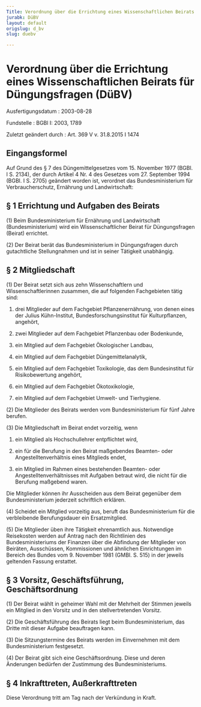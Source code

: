 ```yaml
---
Title: Verordnung über die Errichtung eines Wissenschaftlichen Beirats für Düngungsfragen
jurabk: DüBV
layout: default
origslug: d_bv
slug: duebv

---
```


# Verordnung über die Errichtung eines Wissenschaftlichen Beirats für Düngungsfragen (DüBV)

Ausfertigungsdatum
:   2003-08-28

Fundstelle
:   BGBl I: 2003, 1789

Zuletzt geändert durch
:   Art. 369 V v. 31.8.2015 I 1474


## Eingangsformel

Auf Grund des § 7 des Düngemittelgesetzes vom 15. November 1977 (BGBl.
I S. 2134), der durch Artikel 4 Nr. 4 des Gesetzes vom 27. September
1994 (BGBl. I S. 2705) geändert worden ist, verordnet das
Bundesministerium für Verbraucherschutz, Ernährung und Landwirtschaft:


## § 1 Errichtung und Aufgaben des Beirats

(1) Beim Bundesministerium für Ernährung und Landwirtschaft
(Bundesministerium) wird ein Wissenschaftlicher Beirat für
Düngungsfragen (Beirat) errichtet.

(2) Der Beirat berät das Bundesministerium in Düngungsfragen durch
gutachtliche Stellungnahmen und ist in seiner Tätigkeit unabhängig.


## § 2 Mitgliedschaft

(1) Der Beirat setzt sich aus zehn Wissenschaftlern und
Wissenschaftlerinnen zusammen, die auf folgenden Fachgebieten tätig
sind:

1.  drei Mitglieder auf dem Fachgebiet Pflanzenernährung, von denen eines
    der Julius Kühn-Institut, Bundesforschungsinstitut für Kulturpflanzen,
    angehört,


2.  zwei Mitglieder auf dem Fachgebiet Pflanzenbau oder Bodenkunde,


3.  ein Mitglied auf dem Fachgebiet Ökologischer Landbau,


4.  ein Mitglied auf dem Fachgebiet Düngemittelanalytik,


5.  ein Mitglied auf dem Fachgebiet Toxikologie, das dem Bundesinstitut
    für Risikobewertung angehört,


6.  ein Mitglied auf dem Fachgebiet Ökotoxikologie,


7.  ein Mitglied auf dem Fachgebiet Umwelt- und Tierhygiene.




(2) Die Mitglieder des Beirats werden vom Bundesministerium für fünf
Jahre berufen.

(3) Die Mitgliedschaft im Beirat endet vorzeitig, wenn

1.  ein Mitglied als Hochschullehrer entpflichtet wird,


2.  ein für die Berufung in den Beirat maßgebendes Beamten- oder
    Angestelltenverhältnis eines Mitglieds endet,


3.  ein Mitglied im Rahmen eines bestehenden Beamten- oder
    Angestelltenverhältnisses mit Aufgaben betraut wird, die nicht für die
    Berufung maßgebend waren.



Die Mitglieder können ihr Ausscheiden aus dem Beirat gegenüber dem
Bundesministerium jederzeit schriftlich erklären.

(4) Scheidet ein Mitglied vorzeitig aus, beruft das Bundesministerium
für die verbleibende Berufungsdauer ein Ersatzmitglied.

(5) Die Mitglieder üben ihre Tätigkeit ehrenamtlich aus. Notwendige
Reisekosten werden auf Antrag nach den Richtlinien des
Bundesministeriums der Finanzen über die Abfindung der Mitglieder von
Beiräten, Ausschüssen, Kommissionen und ähnlichen Einrichtungen im
Bereich des Bundes vom 9. November 1981 (GMBl. S. 515) in der jeweils
geltenden Fassung erstattet.


## § 3 Vorsitz, Geschäftsführung, Geschäftsordnung

(1) Der Beirat wählt in geheimer Wahl mit der Mehrheit der Stimmen
jeweils ein Mitglied in den Vorsitz und in den stellvertretenden
Vorsitz.

(2) Die Geschäftsführung des Beirats liegt beim Bundesministerium, das
Dritte mit dieser Aufgabe beauftragen kann.

(3) Die Sitzungstermine des Beirats werden im Einvernehmen mit dem
Bundesministerium festgesetzt.

(4) Der Beirat gibt sich eine Geschäftsordnung. Diese und deren
Änderungen bedürfen der Zustimmung des Bundesministeriums.


## § 4 Inkrafttreten, Außerkrafttreten

Diese Verordnung tritt am Tag nach der Verkündung in Kraft.


